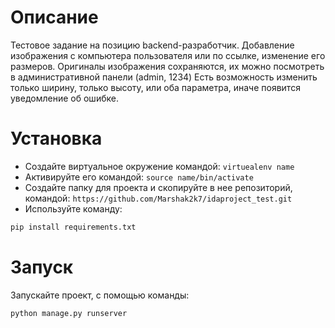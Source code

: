 # Описание
Тестовое задание на позицию backend-разработчик.
Добавление изображения с компьютера пользователя или по ссылке, изменение его размеров.
Оригиналы изображения сохраняются, их можно посмотреть в административной панели (admin, 1234)
Есть возможность изменить только ширину, только высоту, или оба параметра, иначе появится уведомление об ошибке.

# Установка
- Создайте виртуальное окружение командой: `virtuealenv name`
- Активируйте его командой: `source name/bin/activate`
- Создайте папку для проекта и скопируйте в нее репозиторий, командой:
`https://github.com/Marshak2k7/idaproject_test.git`
- Используйте команду:
 ```python
 pip install requirements.txt
 ```
# Запуск
Запускайте проект, с помощью команды:
```python
python manage.py runserver
```
